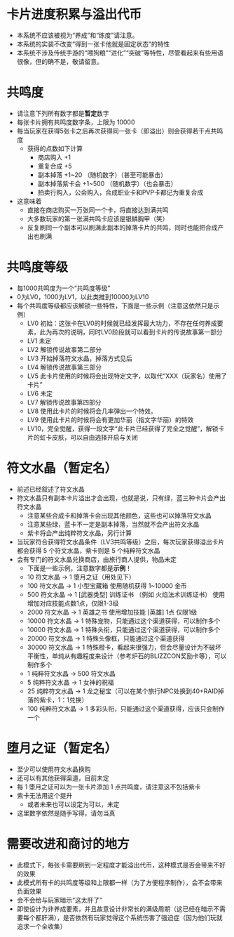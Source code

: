 # 卡片进度积累与溢出代币

- 本系统不应该被视为“养成”和“练度”请注意。
- 本系统的实装不改变“得到一张卡他就是固定状态”的特性
- 本系统不涉及传统手游的“喂狗粮”“进化”“突破”等特性，尽管看起来有些用语很像，但的确不是，敬请留意。

# 共鸣度

- 请注意下列所有数字都是**暂定**数字
- 每张卡片拥有共鸣度数字条，上限为 10000
- 每当玩家在获得5张卡之后再次获得同一张卡（即溢出）则会获得若干点共鸣度
	- 获得的点数如下计算
		- 商店购入 +1
		- 重复合成 +5
		- 副本掉落 +1~20 （随机数字）（甚至可能暴击）
		- 副本掉落紫卡会 +1~500 （随机数字）（也会暴击）
		- 拍卖行购入，公会购入，合成职业卡和PVP卡都记为重复合成
- 这意味着
	- 直接在商店购买一万张同一个卡，将直接达到满共鸣
	- 大多数玩家的第一张满共鸣卡应该是银鳞胸甲（笑）
	- 反复刷同一个副本可以刷满此副本的掉落卡片的共鸣，同时也能把合成产出也刷满

# 共鸣度等级

- 每1000共鸣度为一个“共鸣度等级”
- 0为LV0，1000为LV1，以此类推到10000为LV10
- 每个共鸣度等级都应该解锁一些特性，下面是一些示例（注意这依然只是示例）
	- LV0 初始：这张卡在LV0的时候就已经发挥最大功力，不存在任何养成要素，此为再次的说明，同时LV0阶段就可以看到卡片的传说故事第一部分
	- LV1 未定
	- LV2 解锁传说故事第二部分
	- LV3 开始掉落符文水晶，掉落方式见后
	- LV4 解锁传说故事第三部分
	- LV5 此卡片使用的时候将会出现特定文字，以取代“XXX（玩家名）使用了卡片”
	- LV6 未定
	- LV7 解锁传说故事第四部分
	- LV8 使用此卡片的时候将会几率弹出一个特效。
	- LV9 使用此卡片的时候将会有更加华丽（指文字华丽）的特效
	- LV10，完全觉醒，获得一段文字“此卡片已经获得了完全之觉醒”，解锁卡片的虹卡皮肤，可以自由选择开启与关闭

# 符文水晶（暂定名）

- 前述已经叙述了符文水晶
- 符文水晶只有副本卡片溢出才会出现，也就是说，只有绿，蓝三种卡片会产出符文水晶
	- 注意某些合成卡和掉落卡会出现其他颜色，这些也可以掉落符文水晶
	- 注意某些绿，蓝卡不一定是副本掉落，当然就不会产出符文水晶
	- 紫卡将会产出纯粹符文水晶，另行计算
- 当玩家符合获得符文水晶条件（LV3共鸣等级）之后，每次玩家获得溢出卡片都会获得 5 个符文水晶，紫卡则是 5 个纯粹符文水晶
- 会有专门的符文水晶兑换商店，由旅行商人提供，物品未定
	- 下面是一些示例，注意数字都是**示例**！
	- 10 符文水晶 -> 1 堕月之证（用处见下）
	- 100 符文水晶 -> 1 小型宝藏箱 使用随机获得 1~10000 金币
	- 500 符文水晶 -> 1 [武器类型] 训练证书 （例如  火焰法术训练证书）  使用增加对应技能点数1点，仅限1-3级
	- 2000 符文水晶 -> 1 英雄之书 使用增加技能 [英雄] 1点 仅限1级
	- 10000 符文水晶 -> 1 特殊宠物，只能通过这个渠道获得，可以制作多个
	- 10000 符文水晶 -> 1 特殊头衔，只能通过这个渠道获得，可以制作多个
	- 20000 符文水晶 -> 1 特殊头像框，只能通过这个渠道获得
	- 30000 符文水晶 -> 1 特殊橙卡，看起来很强力，但会尽量设计为不破坏平衡性，单纯从有趣程度来设计（参考炉石的BLIZZCON奖励卡等），可以制作多个
	- 1 纯粹符文水晶 -> 500 符文水晶
	- 5 纯粹符文水晶 -> 1 女神的祝福
	- 25 纯粹符文水晶 -> 1 龙之秘宝（可以在某个旅行NPC处换到40+RAID掉落的紫卡，1：1兑换）
	- 100 纯粹符文水晶 -> 1 多彩头衔，只能通过这个渠道获得，应该只会制作一个

# 堕月之证（暂定名）

- 至少可以使用符文水晶换购
- 还可以有其他获得渠道，目前未定
- 每 1 堕月之证可以为一张卡片添加 1 点共鸣度，请注意这不包括紫卡
- 紫卡无法用这个提升
	- 或者未来也可以设定为可以，未定
- 这里数字依然是随手写得，请勿当真

# 需要改进和商讨的地方

- 此模式下，每张卡需要刷到一定程度才能溢出代币，这种模式是否会带来不好的效果
- 此模式所有卡的共鸣度等级和上限都一样（为了方便程序制作），会不会带来负面效果
- 会不会给与玩家暗示“这太肝了”
- 即使设计为非养成要素，并且故意设计非常长的满级周期（这已经在暗示不需要每个都肝满），是否依然有玩家觉得这个系统伤害了强迫症（因为他们玩就追求一个全收集）



